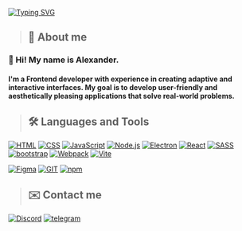 [![Typing SVG](https://readme-typing-svg.demolab.com?font=Roboto+Mono&weight=600&size=28&pause=1000&color=F7F7F7&vCenter=true&width=500&lines=Hello+world!;Welcome+to+my+profile+%E2%9C%A8)](https://git.io/typing-svg)

>## 🚀 About me

### 👋 Hi! My name is Alexander.
#### I'm a Frontend developer with experience in creating adaptive and interactive interfaces. My goal is to develop user-friendly and aesthetically pleasing applications that solve real-world problems. 

>## 🛠️ Languages and Tools
[![HTML](https://img.shields.io/badge/HTML-000000?style=for-the-badge&logo=html5&logocolor=000000)](https://developer.mozilla.org/ru/docs/Web/HTML)
[![CSS](https://img.shields.io/badge/CSS3-000000?style=for-the-badge&logo=CSS3&logocolor=000000)](https://developer.mozilla.org/ru/docs/Web/CSS/Reference)
[![JavaScript](https://img.shields.io/badge/JavaScript-000000?style=for-the-badge&logo=JavaScript&logocolor=000000)](https://developer.mozilla.org/ru/docs/Web/JavaScript)
[![Node.js](https://img.shields.io/badge/Node.js-000000?style=for-the-badge&logo=Node.js&logocolor=000000)](https://nodejs.org)
[![Electron](https://img.shields.io/badge/Electron-000000?style=for-the-badge&logo=Electron&logocolor=000000)](https://www.electronjs.org)
[![React](https://img.shields.io/badge/React-000000?style=for-the-badge&logo=React&logocolor=000000)](https://react.dev/)
[![SASS](https://img.shields.io/badge/sass-000000?style=for-the-badge&logo=sass&logocolor=000000)](https://sass-lang.com/)
[![bootstrap](https://img.shields.io/badge/bootstrap-000000?style=for-the-badge&logo=bootstrap&logocolor=000000)](https://getbootstrap.com/)
[![Webpack](https://img.shields.io/badge/Webpack-000000?style=for-the-badge&logo=Webpack&logocolor=000000)](https://webpack.js.org/)
[![Vite](https://img.shields.io/badge/Vite-000000?style=for-the-badge&logo=Vite&logocolor=000000)](https://vite.dev/)


[![Figma](https://img.shields.io/badge/Figma-000000?style=for-the-badge&logo=Figma&logocolor=000000)](https://www.figma.com/)
[![GIT](https://img.shields.io/badge/GIT-000000?style=for-the-badge&logo=git&logocolor=000000)](https://git-scm.com/)
[![npm](https://img.shields.io/badge/npm-000000?style=for-the-badge&logo=npm&logocolor=000000)](https://www.npmjs.com/)
<!-- ![Flutter](https://img.shields.io/badge/-<message>-000000?style=for-the-badge&logo=<logo>&logocolor=000000)
![Flutter](https://img.shields.io/badge/-<message>-000000?style=for-the-badge&logo=<logo>&logocolor=000000)
![Flutter](https://img.shields.io/badge/-<message>-000000?style=for-the-badge&logo=<logo>&logocolor=000000)
![Flutter](https://img.shields.io/badge/-<message>-000000?style=for-the-badge&logo=<logo>&logocolor=000000) -->

>## ✉️ Contact me
[![Discord](https://img.shields.io/badge/Discord-000000?style=for-the-badge&logo=Discord&logocolor=000000)](https://discord.com/users/315381368031019018)
[![telegram](https://img.shields.io/badge/Telegram-000000?style=for-the-badge&logo=telegram&logocolor=000000)](https://t.me/AlexTrish)
